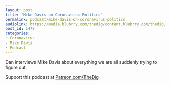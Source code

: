 ```yaml
---
layout: post
title: "Mike Davis on Coronavirus Politics"
permalink: podcast/mike-davis-on-coronavirus-politics
audiolink: https://media.blubrry.com/thedig/content.blubrry.com/thedig/The_Dig-EP_247-Davis.mp3
post_id: 1478
categories: 
- Coronavirus
- Mike Davis
- Podcast
---
```


Dan interviews Mike Davis about everything we are all suddenly trying to figure out.

Support this podcast at 
[Patreon.com/TheDig](http://Patreon.com/TheDig)